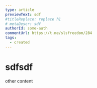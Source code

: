 ```yaml
---
type: article
previewText: sdf
#titleReplace: replace h1
# metaDescr: sdf
authorId: some-auth
commentUrl: https://t.me/slsfreedom/284
tags:
  - created
---
```


# sdfsdf

other content

